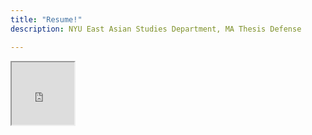```yaml
---
title: "Resume!"
description: NYU East Asian Studies Department, MA Thesis Defense

---
```


<iframe src="https://docs.google.com/file/d/0B8aGkJVsdqiJamVpUnJ1TDlFbFU/preview" width="100" height="100"></iframe>
